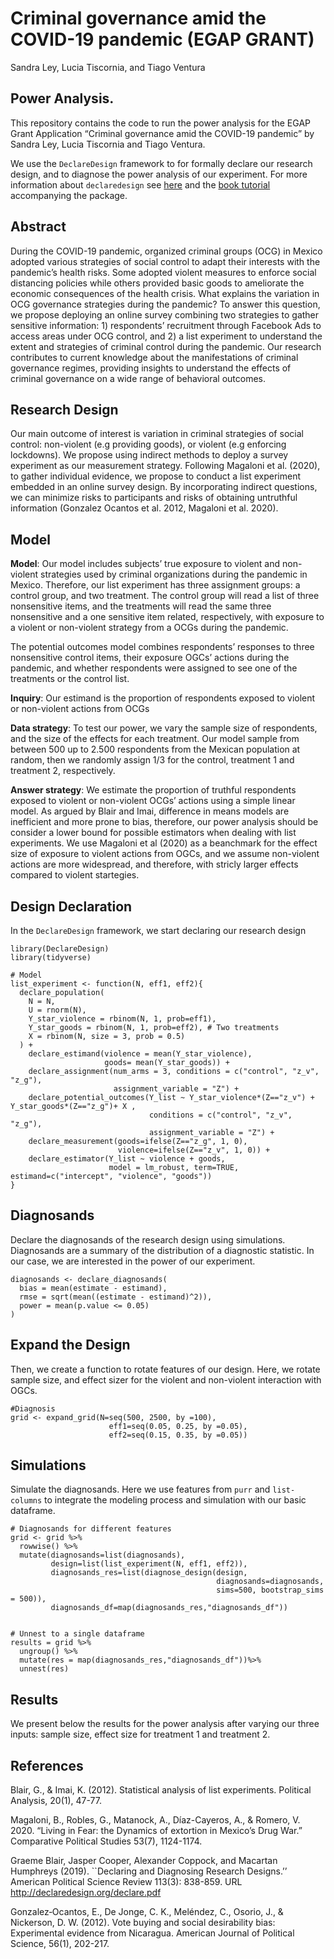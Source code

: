 Criminal governance amid the COVID-19 pandemic (EGAP GRANT)
================
Sandra Ley, Lucia Tiscornia, and Tiago Ventura

Power Analysis.
---------------

This repository contains the code to run the power analysis for the EGAP
Grant Application “Criminal governance amid the COVID-19 pandemic” by
Sandra Ley, Lucia Tiscornia and Tiago Ventura.

We use the `DeclareDesign` framework to for formally declare our
research design, and to diagnose the power analysis of our experiment.
For more information about `declaredesign` see
[here](https://declaredesign.org/) and the [book
tutorial](https://book.declaredesign.org/index.html) accompanying the
package.

Abstract
--------

During the COVID-19 pandemic, organized criminal groups (OCG) in Mexico
adopted various strategies of social control to adapt their interests
with the pandemic’s health risks. Some adopted violent measures to
enforce social distancing policies while others provided basic goods to
ameliorate the economic consequences of the health crisis. What explains
the variation in OCG governance strategies during the pandemic? To
answer this question, we propose deploying an online survey combining
two strategies to gather sensitive information: 1) respondents’
recruitment through Facebook Ads to access areas under OCG control, and
2) a list experiment to understand the extent and strategies of criminal
control during the pandemic. Our research contributes to current
knowledge about the manifestations of criminal governance regimes,
providing insights to understand the effects of criminal governance on a
wide range of behavioral outcomes.

Research Design
---------------

Our main outcome of interest is variation in criminal strategies of
social control: non-violent (e.g providing goods), or violent (e.g
enforcing lockdowns). We propose using indirect methods to deploy a
survey experiment as our measurement strategy. Following Magaloni et
al. (2020), to gather individual evidence, we propose to conduct a list
experiment embedded in an online survey design. By incorporating
indirect questions, we can minimize risks to participants and risks of
obtaining untruthful information (Gonzalez Ocantos et al. 2012, Magaloni
et al. 2020).

Model
-----

**Model**: Our model includes subjects’ true exposure to violent and
non-violent strategies used by criminal organizations during the
pandemic in Mexico. Therefore, our list experiment has three assignment
groups: a control group, and two treatment. The control group will read
a list of three nonsensitive items, and the treatments will read the
same three nonsensitive and a one sensitive item related, respectively,
with exposure to a violent or non-violent strategy from a OCGs during
the pandemic.

The potential outcomes model combines respondents’ responses to three
nonsensitive control items, their exposure OGCs’ actions during the
pandemic, and whether respondents were assigned to see one of the
treatments or the control list.

**Inquiry**: Our estimand is the proportion of respondents exposed to
violent or non-violent actions from OCGs

**Data strategy**: To test our power, we vary the sample size of
respondents, and the size of the effects for each treatment. Our model
sample from between 500 up to 2.500 respondents from the Mexican
population at random, then we randomly assign 1/3 for the control,
treatment 1 and treatment 2, respectively.

**Answer strategy**: We estimate the proportion of truthful respondents
exposed to violent or non-violent OCGs’ actions using a simple linear
model. As argued by Blair and Imai, difference in means models are
inefficient and more prone to bias, therefore, our power analysis should
be consider a lower bound for possible estimators when dealing with list
experiments. We use Magaloni et al (2020) as a beanchmark for the effect
size of exposure to violent actions from OGCs, and we assume non-violent
actions are more widespread, and therefore, with stricly larger effects
compared to violent startegies.

Design Declaration
------------------

In the `DeclareDesign` framework, we start declaring our research design

    library(DeclareDesign)
    library(tidyverse)

    # Model
    list_experiment <- function(N, eff1, eff2){
      declare_population(
        N = N,
        U = rnorm(N),
        Y_star_violence = rbinom(N, 1, prob=eff1),
        Y_star_goods = rbinom(N, 1, prob=eff2), # Two treatments
        X = rbinom(N, size = 3, prob = 0.5)
      ) +
        declare_estimand(violence = mean(Y_star_violence),
                         goods= mean(Y_star_goods)) +
        declare_assignment(num_arms = 3, conditions = c("control", "z_v", "z_g"),
                           assignment_variable = "Z") +
        declare_potential_outcomes(Y_list ~ Y_star_violence*(Z=="z_v") + Y_star_goods*(Z=="z_g")+ X ,
                                   conditions = c("control", "z_v", "z_g"),
                                   assignment_variable = "Z") +
        declare_measurement(goods=ifelse(Z=="z_g", 1, 0),
                            violence=ifelse(Z=="z_v", 1, 0)) +
        declare_estimator(Y_list ~ violence + goods,
                          model = lm_robust, term=TRUE, estimand=c("intercept", "violence", "goods"))
    }

Diagnosands
-----------

Declare the diagnosands of the research design using simulations.
Diagnosands are a summary of the distribution of a diagnostic statistic.
In our case, we are interested in the power of our experiment.

    diagnosands <- declare_diagnosands(
      bias = mean(estimate - estimand),
      rmse = sqrt(mean((estimate - estimand)^2)),
      power = mean(p.value <= 0.05)
    )

Expand the Design
-----------------

Then, we create a function to rotate features of our design. Here, we
rotate sample size, and effect sizer for the violent and non-violent
interaction with OGCs.

    #Diagnosis
    grid <- expand_grid(N=seq(500, 2500, by =100),
                          eff1=seq(0.05, 0.25, by =0.05),
                          eff2=seq(0.15, 0.35, by =0.05))

Simulations
-----------

Simulate the diagnosands. Here we use features from `purr` and
`list-columns` to integrate the modeling process and simulation with our
basic dataframe.

    # Diagnosands for different features
    grid <- grid %>%
      rowwise() %>%
      mutate(diagnosands=list(diagnosands),
             design=list(list_experiment(N, eff1, eff2)),
             diagnosands_res=list(diagnose_design(design,
                                                  diagnosands=diagnosands,
                                                  sims=500, bootstrap_sims = 500)),
             diagnosands_df=map(diagnosands_res,"diagnosands_df")) 


    # Unnest to a single dataframe
    results = grid %>%
      ungroup() %>%
      mutate(res = map(diagnosands_res,"diagnosands_df"))%>%
      unnest(res)

Results
-------

We present below the results for the power analysis after varying our
three inputs: sample size, effect size for treatment 1 and treatment 2.

References
----------

Blair, G., & Imai, K. (2012). Statistical analysis of list experiments.
Political Analysis, 20(1), 47-77.

Magaloni, B., Robles, G., Matanock, A., Díaz-Cayeros, A., & Romero, V.
2020. “Living in Fear: the Dynamics of extortion in Mexico’s Drug War.”
Comparative Political Studies 53(7), 1124-1174.

Graeme Blair, Jasper Cooper, Alexander Coppock, and Macartan Humphreys
(2019). \`\`Declaring and Diagnosing Research Designs.’’ American
Political Science Review 113(3): 838-859. URL
<a href="http://declaredesign.org/declare.pdf" class="uri">http://declaredesign.org/declare.pdf</a>

Gonzalez‐Ocantos, E., De Jonge, C. K., Meléndez, C., Osorio, J., &
Nickerson, D. W. (2012). Vote buying and social desirability bias:
Experimental evidence from Nicaragua. American Journal of Political
Science, 56(1), 202-217.
